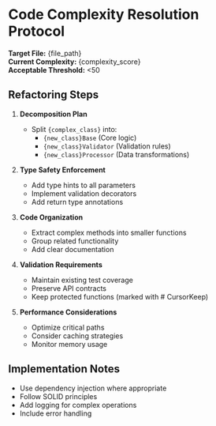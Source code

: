 # Code Complexity Resolution Protocol
**Target File:** {file_path}  
**Current Complexity:** {complexity_score}  
**Acceptable Threshold:** <50  

## Refactoring Steps
1. **Decomposition Plan**  
   - Split `{complex_class}` into:  
     - `{new_class}Base` (Core logic)  
     - `{new_class}Validator` (Validation rules)  
     - `{new_class}Processor` (Data transformations)  

2. **Type Safety Enforcement**  
   - Add type hints to all parameters
   - Implement validation decorators
   - Add return type annotations

3. **Code Organization**
   - Extract complex methods into smaller functions
   - Group related functionality
   - Add clear documentation

4. **Validation Requirements**
   - Maintain existing test coverage
   - Preserve API contracts
   - Keep protected functions (marked with # CursorKeep)

5. **Performance Considerations**
   - Optimize critical paths
   - Consider caching strategies
   - Monitor memory usage

## Implementation Notes
- Use dependency injection where appropriate
- Follow SOLID principles
- Add logging for complex operations
- Include error handling
